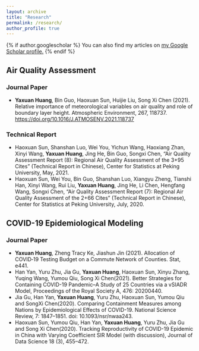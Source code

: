 ```yaml
---
layout: archive
title: "Research"
permalink: /research/
author_profile: true
---
```


{% if author.googlescholar %}
  You can also find my articles on <u><a href="{{author.googlescholar}}">my Google Scholar profile</a>.</u>
{% endif %}



## Air Quality Assessment

### Journal Paper
- **Yaxuan Huang**, Bin Guo, Haoxuan Sun, Huijie Liu,  Song Xi Chen (2021). Relative importance of meteorological variables on air quality and role of boundary layer height. Atmospheric Environment, 267, 118737. https://doi.org/10.1016/J.ATMOSENV.2021.118737

### Technical Report
- Haoxuan Sun, Shanshan Luo, Wei You, Yichun Wang, Haoxiang Zhan, Xinyi Wang, **Yaxuan Huang**, Jing He, Bin Guo, Songxi Chen, “Air Quality Assessment Report (8): Regional Air Quality Assessment of the 3+95 Cites” (Technical Report in Chinese), Center for Statistics at Peking University, May, 2021.
- Haoxuan Sun, Wei You, Bin Guo, Shanshan Luo, Xiangyu Zheng, Tianshi Han, Xinyi Wang, Rui Liu, **Yaxuan Huang**, Jing He, Li Chen, Hengfang Wang, Songxi Chen, “Air Quality Assessment Report (7): Regional Air Quality Assessment of the 2+66 Cites” (Technical Report in Chinese), Center for Statistics at Peking University, July, 2020.

## COVID-19 Epidemiological Modeling

### Journal Paper
- **Yaxuan Huang**, Zheng Tracy Ke,  Jiashun Jin (2021). Allocation of COVID‐19 Testing Budget on a Commute Network of Counties. Stat, e441.
- Han Yan, Yuru Zhu, Jia Gu, **Yaxuan Huang**, Haoxuan Sun, Xinyu Zhang, Yuqing Wang, Yumou Qiu, Song Xi Chen(2021). Better Strategies for Containing COVID-19 Pandemic–A Study of 25 Countries via a vSIADR Model, Proceedings of the Royal Society A, 476: 20200440.
- Jia Gu, Han Yan, **Yaxuan Huang**, Yuru Zhu, Haoxuan Sun, Yumou Qiu and SongXi Chen(2020). Comparing Containment Measures among Nations by Epidemiological Effects of COVID-19. National Science Review, 7: 1847–1851. doi: 10.1093/nsr/nwaa243.
- Haoxuan Sun, Yumou Qiu, Han Yan, **Yaxuan Huang**, Yuru Zhu, Jia Gu and Song Xi Chen(2020). Tracking Reproductivity of COVID-19 Epidemic in China with Varying Coefficient SIR Model (with discussion), Journal of Data Science 18 (3), 455–472.


